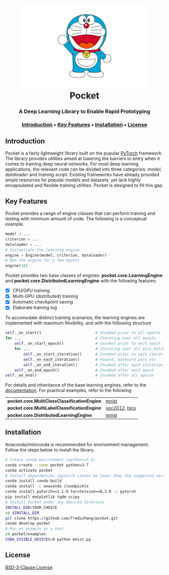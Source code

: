 <h1 align="center">
  <br>
  <img src="./misc/doraemon.png" alt="doraemon" width="400" />
  <br>
  Pocket
  <br>
</h1>

<h3 align="center">A Deep Learning Library to Enable Rapid Prototyping<h3>

<p align="center">
  <a href="#introduction">Introduction</a> •
  <a href="#key-features">Key Features</a> •
  <a href="#installation">Installation</a> •
  <a href="#license">License</a>
</p>

## Introduction

Pocket is a fairly lightweight library built on the pupular [PyTorch](https://pytorch.org/) framework. The library provides utilities aimed at lowering the barriers to entry when it comes to training deep neural networks. For most deep learning applications, the relevant code can be divided into three categories: _model_, _dataloader_ and _training script_. Existing frameworks have already provided ample resources for popular models and datasets, yet lack highly encapsulated and flexible training utilities. Pocket is designed to fill this gap.

## Key Features

Pocket provides a range of engine classes that can perform training and testing with minimum amount of code. The following is a conceptual example.
```python
model = ...
criterion = ...
dataloader = ...
# Instantiate the learning engine
engine = Engine(model, criterion, dataloader)
# Run the engine for a few epochs
engine(10)
```

Pocket provides two base classes of engines: __pocket.core.LearningEngine__ and __pocket.core.DistributedLearningEngine__ with the following features:
- [x] CPU/GPU training
- [x] Multi-GPU (distributed) training
- [x] Automatic checkpoint saving
- [x] Elaborate training log

To accomodate distinct training scenarios, the learning engines are implemented with maximum flexibility, and with the following structure
```python
self._on_start()                        # Invoked prior to all epochs
for ...                                 # Iterating over all epochs
    self._on_start_epoch()              # Invoked prior to each epoch
    for ...                             # Iterating over all mini-batches
        self._on_start_iteration()      # Invoked prior to each iteration
        self._on_each_iteration()       # Foward, backward pass etc.
        self._on_end_iteration()        # Invoked after each iteration
    self._on_end_epoch()                # Invoked after each epoch
self._on_end()                          # Invoked after all epochs
```
For details and inheritance of the base learning engines, refer to the [documentation](./pocket/core/README.md). For practical examples, refer to the following

<table class="table">
	<tr>
		<td><span style="font-weight:bold">pocket.core.MultiClassClassificationEngine</span></td>
		<td><a href="./examples/mnist.py">mnist</a></td>
	</tr>
	<tr>
		<td><span style="font-weight:bold">pocket.core.MultiLabelClassificationEngine</span></td>
		<td><a href="./examples/voc2012.py">voc2012</a>, <a href="./examples/hicodet.py">hico</a></td>
	</tr>
	<tr>
		<td><span style="font-weight:bold">pocket.core.DistributedLearningEngine</span></td>
		<td><a href="./examples/distributed/mnist.py">mnist</a></td>
	</tr>
</table>

## Installation

Anaconda/miniconda is recommended for environment management. Follow the steps below to install the library.

```bash
# Create conda environment (python>=3.5)
conda create --name pocket python=3.7
conda activate pocket
# Install dependencies (pytorch cannot be lower than the suggested version)
conda install conda-build
conda install -c anaconda cloudpickle
conda install pytorch==1.1.0 torchvision==0.3.0 -c pytorch
pip install matplotlib tqdm scipy
# Install Pocket under any desired directory
INSTALL_DIR=YOUR_CHOICE
cd $INSTALL_DIR
git clone https://github.com/fredzzhang/pocket.git
conda develop pocket
# Run an example as a test
cd pocket/examples
CUDA_VISIBLE_DEVICES=0 python mnist.py
```

## License

[BSD-3-Clause License](./LICENSE)